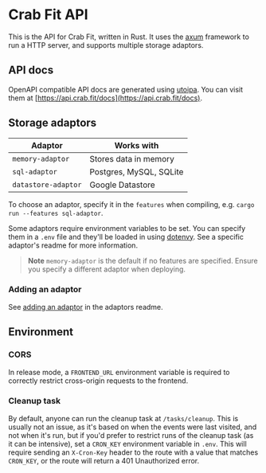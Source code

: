 # Crab Fit API

This is the API for Crab Fit, written in Rust. It uses the [axum](https://crates.io/crates/axum) framework to run a HTTP server, and supports multiple storage adaptors.

## API docs

OpenAPI compatible API docs are generated using [utoipa](https://crates.io/crates/utoipa). You can visit them at [https://api.crab.fit/docs](https://api.crab.fit/docs).

## Storage adaptors

| Adaptor | Works with |
| ------- | ---------- |
| `memory-adaptor` | Stores data in memory |
| `sql-adaptor` | Postgres, MySQL, SQLite |
| `datastore-adaptor` | Google Datastore |

To choose an adaptor, specify it in the `features` when compiling, e.g. `cargo run --features sql-adaptor`.

Some adaptors require environment variables to be set. You can specify them in a `.env` file and they'll be loaded in using [dotenvy](https://crates.io/crates/dotenvy). See a specific adaptor's readme for more information.

> **Note**
> `memory-adaptor` is the default if no features are specified. Ensure you specify a different adaptor when deploying.

### Adding an adaptor

See [adding an adaptor](adaptors/README.md#adding-an-adaptor) in the adaptors readme.

## Environment

### CORS

In release mode, a `FRONTEND_URL` environment variable is required to correctly restrict cross-origin requests to the frontend.

### Cleanup task

By default, anyone can run the cleanup task at `/tasks/cleanup`. This is usually not an issue, as it's based on when the events were last visited, and not when it's run, but if you'd prefer to restrict runs of the cleanup task (as it can be intensive), set a `CRON_KEY` environment variable in `.env`. This will require sending an `X-Cron-Key` header to the route with a value that matches `CRON_KEY`, or the route will return a 401 Unauthorized error.
